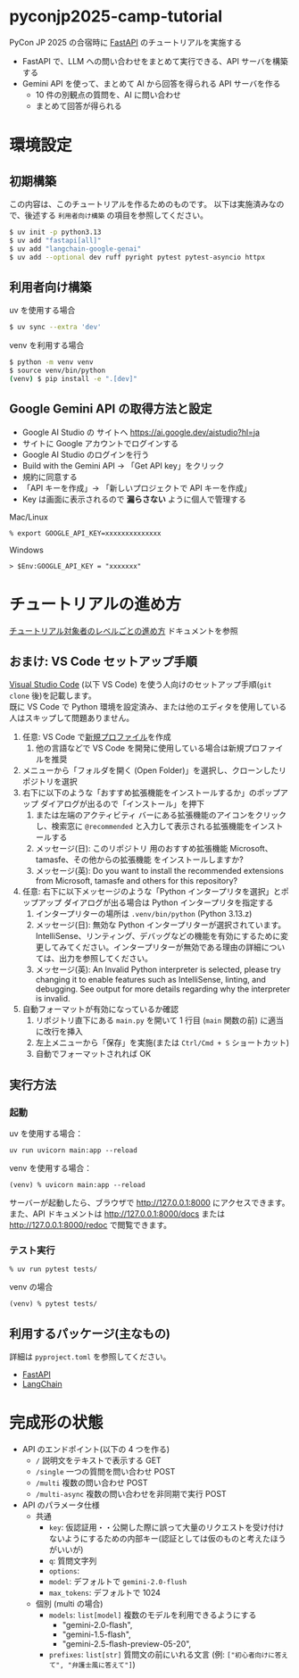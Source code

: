 # pyconjp2025-camp-tutorial

PyCon JP 2025 の合宿時に [FastAPI](https://fastapi.tiangolo.com/) のチュートリアルを実施する

- FastAPI で、LLM への問い合わせをまとめて実行できる、API サーバを構築する
- Gemini API を使って、まとめて AI から回答を得られる API サーバを作る
  - 10 件の別観点の質問を、AI に問い合わせ
  - まとめて回答が得られる

# 環境設定

## 初期構築

この内容は、このチュートリアルを作るためのものです。
以下は実施済みなので、後述する `利用者向け構築` の項目を参照してください。

```bash
$ uv init -p python3.13
$ uv add "fastapi[all]"
$ uv add "langchain-google-genai"
$ uv add --optional dev ruff pyright pytest pytest-asyncio httpx
```

## 利用者向け構築

uv を使用する場合

```bash
$ uv sync --extra 'dev'
```

venv を利用する場合

```bash
$ python -m venv venv
$ source venv/bin/python
(venv) $ pip install -e ".[dev]"
```

## Google Gemini API の取得方法と設定

- Google AI Studio の サイトへ https://ai.google.dev/aistudio?hl=ja
- サイトに Google アカウントでログインする
- Google AI Studio のログインを行う
- Build with the Gemini API -> 「Get API key」をクリック
- 規約に同意する
- 「API キーを作成」-> 「新しいプロジェクトで API キーを作成」
- Key は画面に表示されるので **漏らさない** ように個人で管理する

Mac/Linux

```
% export GOOGLE_API_KEY=xxxxxxxxxxxxxx
```

Windows

```
> $Env:GOOGLE_API_KEY = "xxxxxxx"
```

# チュートリアルの進め方

[チュートリアル対象者のレベルごとの進め方](tutorial.md) ドキュメントを参照

## おまけ: VS Code セットアップ手順

[Visual Studio Code](https://code.visualstudio.com) (以下 VS Code) を使う人向けのセットアップ手順(`git clone` 後)を記載します。  
既に VS Code で Python 環境を設定済み、または他のエディタを使用している人はスキップして問題ありません。

1. 任意: VS Code で[新規プロファイル](https://code.visualstudio.com/docs/configure/profiles)を作成
   1. 他の言語などで VS Code を開発に使用している場合は新規プロファイルを推奨
1. メニューから「フォルダを開く (Open Folder)」を選択し、クローンしたリポジトリを選択
1. 右下に以下のような「おすすめ拡張機能をインストールするか」のポップアップ ダイアログが出るので「インストール」を押下
   1. または左端のアクティビティ バーにある拡張機能のアイコンをクリックし、検索窓に `@recommended` と入力して表示される拡張機能をインストールする
   1. メッセージ(日): このリポジトリ 用のおすすめ拡張機能 Microsoft、tamasfe、その他からの拡張機能 をインストールしますか?
   1. メッセージ(英): Do you want to install the recommended extensions from Microsoft, tamasfe and others for this repository?
1. 任意: 右下に以下メッセージのような「Python インタープリタを選択」とポップアップ ダイアログが出る場合は Python インタープリタを指定する
   1. インタープリターの場所は `.venv/bin/python` (Python 3.13.z)
   1. メッセージ(日): 無効な Python インタープリターが選択されています。IntelliSense、リンティング、デバッグなどの機能を有効にするために変更してみてください。インタープリターが無効である理由の詳細については、出力を参照してください。
   1. メッセージ(英): An Invalid Python interpreter is selected, please try changing it to enable features such as IntelliSense, linting, and debugging. See output for more details regarding why the interpreter is invalid.
1. 自動フォーマットが有効になっているか確認
   1. リポジトリ直下にある `main.py` を開いて 1 行目 (`main` 関数の前) に適当に改行を挿入
   1. 左上メニューから「保存」を実施(または `Ctrl/Cmd + S` ショートカット)
   1. 自動でフォーマットされれば OK

## 実行方法

### 起動

uv を使用する場合：

```
uv run uvicorn main:app --reload
```

venv を使用する場合：

```
(venv) % uvicorn main:app --reload
```

サーバーが起動したら、ブラウザで http://127.0.0.1:8000 にアクセスできます。
また、API ドキュメントは http://127.0.0.1:8000/docs または http://127.0.0.1:8000/redoc で閲覧できます。

### テスト実行

```
% uv run pytest tests/
```

venv の場合

```
(venv) % pytest tests/
```

## 利用するパッケージ(主なもの)

詳細は `pyproject.toml` を参照してください。

- [FastAPI](https://fastapi.tiangolo.com/)
- [LangChain](https://python.langchain.com/docs/introduction/)

# 完成形の状態

- API のエンドポイント(以下の 4 つを作る)
  - `/` 説明文をテキストで表示する GET
  - `/single` 一つの質問を問い合わせ POST
  - `/multi` 複数の問い合わせ POST
  - `/multi-async` 複数の問い合わせを非同期で実行 POST
- API のパラメータ仕様
  - 共通
    - `key`: 仮認証用・・公開した際に誤って大量のリクエストを受け付けないようにするための内部キー(認証としては仮のものと考えたほうがいいが)
    - `q`: 質問文字列
    - `options`:
    - `model`: デフォルトで `gemini-2.0-flush`
    - `max_tokens`: デフォルトで 1024
  - 個別 (multi の場合)
    - `models`: `list[model]` 複数のモデルを利用できるようにする
      - "gemini-2.0-flash",
      - "gemini-1.5-flash",
      - "gemini-2.5-flash-preview-05-20",
    - `prefixes`: `list[str]` 質問文の前にいれる文言 (例: `["初心者向けに答えて", "弁護士風に答えて"]`)
